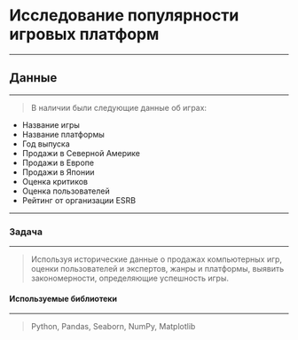 # **Исследование популярности игровых платформ**
---
## Данные
---
> В наличии были следующие данные об играх:
* Название игры
* Название платформы
* Год выпуска
* Продажи в Северной Америке
* Продажи в Европе
* Продажи в Японии
* Оценка критиков
* Оценка пользователей
* Рейтинг от организации ESRB
---
### Задача
---
> Используя исторические данные о продажах компьютерных игр, оценки пользователей и экспертов, жанры и платформы, выявить закономерности, определяющие успешность игры.
#### Используемые библиотеки
---
> Python, Pandas, Seaborn, NumPy, Matplotlib
